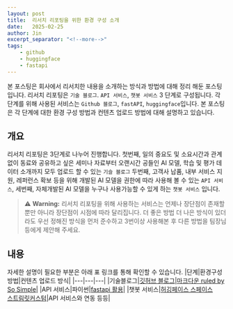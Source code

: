 ```yaml
---
layout: post
title:  리서치 리포팅을 위한 환경 구성 소개
date:   2025-02-25
author: Jin
excerpt_separator: "<!--more-->"
tags:
    - github
    - huggingface
    - fastapi
---
```


본 포스팅은 회사에서 리서치한 내용을 소개하는 방식과 방법에 대해 정리 해둔 포스팅입니다. 리서치 리포팅은 `기술 블로그`. `API 서비스`, `챗봇 서비스` 3 단계로 구성됩니다. 각 단계를 위해 사용된 서비스는 `Github 블로그`, `fastAPI`, `huggingface`입니다. 본 포스팅은 각 단계에 대한 환경 구성 방법과 컨텐츠 업로드 방법에 대해 설명하고 있습니다.

<!--more-->

## 개요
리서치 리포팅은 3단계로 나누어 진행합니다. 첫번째, 일의 중요도 및 소요시간과 관계없이 동료와 공유하고 싶은 세미나 자료부터 오랜시간 공들인 AI 모델, 학습 및 평가 데이터 소개까지 모두 업로드 할 수 있는 `기슬 블로그` 두번째, 고객사 납품, 내부 서비스 지원, 레퍼런스 확보 등을 위해 개발된 AI 모델을 권한에 따라 사용해 볼 수 있는 `API 서비스`, 세번째, 자체개발된 AI 모델을 누구나 사용가능할 수 있게 하는 `챗봇 서비스` 입니다.

> ⚠️ **Warning:** 리서치 리포팅을 위해 사용하는 서비스는 언제나 장단점이 존재할 뿐만 아니라 장단점이 시점에 따라 달리집니다. 더 좋은 방법 더 나은 방식이 있더라도 우선 정해진 방식을 먼저 준수하고 3번이상 사용해본 후 다른 방법을 팀장님 등에게 제안해 주세요.

## 내용
자세한 설명이 필요한 부분은 아래 표 링크를 통해 확인할 수 있습니다.
|단계|환경구성 방법|컨텐츠 업로드 방식|
|---|---|---|
|기술블로그|[깃허브 블로그](https://github.com/aitheimc/aitheimc.github.io/blob/main/README.md)|[마크다운 ruled  by So Simple](https://aitheimc.github.io/guide-for-blog-write/)|
|API 서비스|파이썬|[fastapi 활용](https://aitheimc.github.io/guide-for-fastapi/)|
|챗봇 서비스|[허깅페이스 스페이스](https://huggingface.co/docs/hub/spaces-overview)<br>[스트림릿커스텀](https://aitheimc.github.io/streamlit-custom-chatbotUI/)|API 서비스와 연동 등등|
